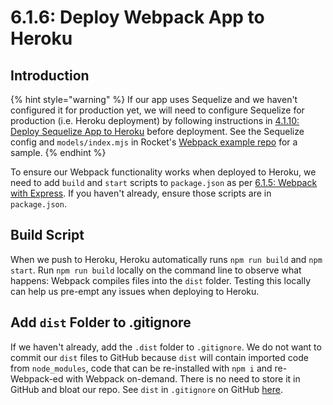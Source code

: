 # 6.1.6: Deploy Webpack App to Heroku

## Introduction

{% hint style="warning" %}
If our app uses Sequelize and we haven't configured it for production yet, we will need to configure Sequelize for production (i.e. Heroku deployment) by following instructions in [4.1.10: Deploy Sequelize App to Heroku](../../4-backend-structure/4.1-orm-sequelize/4.1.10-deploy-sequelize-app-to-heroku.md) before deployment. See the Sequelize config and `models/index.mjs` in Rocket's [Webpack example repo](https://github.com/rocketacademy/webpack-mvc-base-bootcamp/tree/full-example) for a sample.
{% endhint %}

To ensure our Webpack functionality works when deployed to Heroku, we need to add `build` and `start` scripts to `package.json` as per [6.1.5: Webpack with Express](6.1.5-webpack-with-express.md#add-node-scripts-to-run-webpack). If you haven't already, ensure those scripts are in `package.json`.

## Build Script

When we push to Heroku, Heroku automatically runs `npm run build` and `npm start`. Run `npm run build` locally on the command line to observe what happens: Webpack compiles files into the `dist` folder. Testing this locally can help us pre-empt any issues when deploying to Heroku.

## Add `dist` Folder to .gitignore

If we haven't already, add the `.dist` folder to `.gitignore`. We do not want to commit our `dist` files to GitHub because `dist` will contain imported code from `node_modules`, code that can be re-installed with `npm i` and re-Webpack-ed with Webpack on-demand. There is no need to store it in GitHub and bloat our repo. See `dist` in `.gitignore` on GitHub [here](https://github.com/rocketacademy/webpack-mvc-base-bootcamp/blob/full-example/.gitignore#L7).
